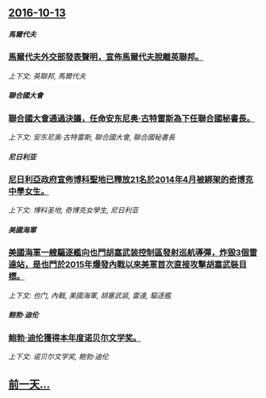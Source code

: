 ## [2016-10-13](/news/2016/10/13/index.md)

##### 馬爾代夫
### [馬爾代夫外交部發表聲明，宣佈馬爾代夫脫離英聯邦。 ](/news/2016/10/13/馬爾代夫外交部發表聲明-宣佈馬爾代夫脫離英聯邦.md)
_上下文: 英聯邦, 馬爾代夫_

##### 聯合國大會
### [聯合國大會通過決議，任命安东尼奥·古特雷斯為下任聯合國秘書長。 ](/news/2016/10/13/聯合國大會通過決議-任命安东尼奥-古特雷斯為下任聯合國秘書長.md)
_上下文: 安东尼奥·古特雷斯, 聯合國大會, 聯合國秘書長_

##### 尼日利亚
### [尼日利亞政府宣佈博科聖地已釋放21名於2014年4月被綁架的奇博克中學女生。 ](/news/2016/10/13/尼日利亞政府宣佈博科聖地已釋放21名於2014年4月被綁架的奇博克中學女生.md)
_上下文: 博科圣地, 奇博克女學生, 尼日利亚_

##### 美國海軍
### [美國海軍一艘驅逐艦向也門胡塞武装控制區發射巡航導彈，炸毀3個雷達站，是也門於2015年爆發內戰以來美軍首次直接攻擊胡塞武裝目標。 ](/news/2016/10/13/美國海軍一艘驅逐艦向也門胡塞武装控制區發射巡航導彈-炸毀3個雷達站-是也門於2015年爆發內戰以來美軍首次直接攻擊胡塞武.md)
_上下文: 也门, 內戰, 美國海軍, 胡塞武装, 雷達, 驅逐艦_

##### 鲍勃·迪伦
### [鲍勃·迪伦獲得本年度诺贝尔文学奖。 ](/news/2016/10/13/鲍勃-迪伦獲得本年度诺贝尔文学奖.md)
_上下文: 诺贝尔文学奖, 鲍勃·迪伦_

## [前一天...](/news/2016/10/11/index.md)

